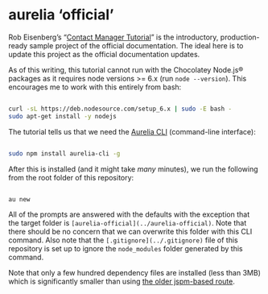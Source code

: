 # aurelia ‘official’

Rob Eisenberg’s “[Contact Manager Tutorial](http://aurelia.io/hub.html#/doc/article/aurelia/framework/latest/contact-manager-tutorial/1)” is the introductory, production-ready sample project of the official documentation. The ideal here is to update this project as the official documentation updates.

As of this writing, this tutorial cannot run with the Chocolatey Node.js® packages as it requires node versions >= 6.x (run `node --version`). This encourages me to work with this entirely from bash:

```bash

curl -sL https://deb.nodesource.com/setup_6.x | sudo -E bash -
sudo apt-get install -y nodejs

```

The tutorial tells us that we need the [Aurelia CLI](https://github.com/aurelia/cli) (command-line interface):

```bash

sudo npm install aurelia-cli -g

```

After this is installed (and it might take _many_ minutes), we run the following from the root folder of this repository:

```bash

au new

```

All of the prompts are answered with the defaults with the exception that the target folder is `[aurelia-official](../aurelia-official)`. Note that there should be no concern that we can overwrite this folder with this CLI command. Also note that the `[.gitignore](../.gitignore)` file of this repository is set up to ignore the `node_modules` folder generated by this command.

Note that only a few hundred dependency files are installed (less than 3MB) which is significantly smaller than using [the older jspm-based route](http://www.programwitherik.com/hello-world-tutorial-aurelia-2016/).